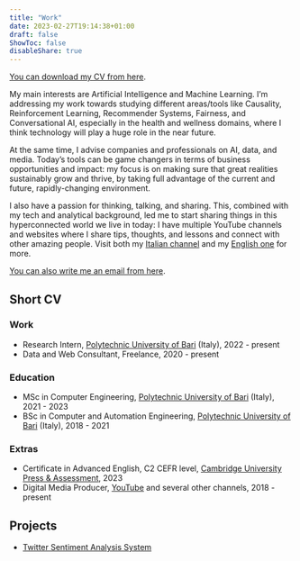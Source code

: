 ```yaml
---
title: "Work"
date: 2023-02-27T19:14:38+01:00
draft: false
ShowToc: false
disableShare: true
---
```


[You can download my CV from here](/documents/vf_resume.pdf).

My main interests are Artificial Intelligence and Machine Learning. I’m addressing my work towards studying different areas/tools like Causality, Reinforcement Learning, Recommender Systems, Fairness, and Conversational AI, especially in the health and wellness domains, where I think technology will play a huge role in the near future.

At the same time, I advise companies and professionals on AI, data, and media. Today’s tools can be game changers in terms of business opportunities and impact: my focus is on making sure that great realities sustainably grow and thrive, by taking full advantage of the current and future, rapidly-changing environment.

I also have a passion for thinking, talking, and sharing. This, combined with my tech and analytical background, led me to start sharing things in this hyperconnected world we live in today: I have multiple YouTube channels and websites where I share tips, thoughts, and lessons and connect with other amazing people. Visit both my [Italian channel](https://youtube.com/@VittorioFaraco) and my [English one](https://youtube.com/@VittorioFaraco2) for more.

[You can also write me an email from here](mailto:faracovittorio@gmail.com).

## Short CV

### Work

- Research Intern, [Polytechnic University of Bari](https://www.poliba.it) (Italy), 2022 - present
- Data and Web Consultant, Freelance, 2020 - present

### Education

- MSc in Computer Engineering, [Polytechnic University of Bari](https://www.poliba.it) (Italy), 2021 - 2023
- BSc in Computer and Automation Engineering, [Polytechnic University of Bari](https://www.poliba.it) (Italy), 2018 - 2021

### Extras

- Certificate in Advanced English, C2 CEFR level, [Cambridge University Press & Assessment](https://www.cambridge.org/), 2023
- Digital Media Producer, [YouTube](https://youtube.com/@VittorioFaraco2) and several other channels, 2018 - present

## Projects

- [Twitter Sentiment Analysis System](https://github.com/vtfrc/twitter-sentiment-analysis)
